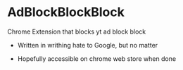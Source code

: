 # AdBlockBlockBlock
Chrome Extension that blocks yt ad block block
* Written in writhing hate to Google, but no matter
- Hopefully accessible on chrome web store when done
